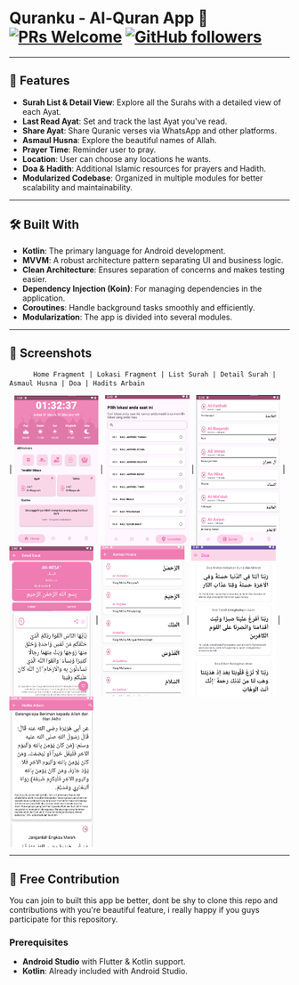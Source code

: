 # Quranku - Al-Quran App :book: [![PRs Welcome](https://img.shields.io/badge/PRs-welcome-brightgreen.svg?style=flat-square)](http://makeapullrequest.com) [![GitHub followers](https://img.shields.io/github/followers/fiqriturhamz?label=Follow&style=social)](https://github.com/fiqriturhamz)

---

## 🌟 Features

- **Surah List & Detail View**: Explore all the Surahs with a detailed view of each Ayat.
- **Last Read Ayat**: Set and track the last Ayat you've read.
- **Share Ayat**: Share Quranic verses via WhatsApp and other platforms.
- **Asmaul Husna**: Explore the beautiful names of Allah.
- **Prayer Time**: Reminder user to pray.
- **Location**: User can choose any locations he wants.
- **Doa & Hadith**: Additional Islamic resources for prayers and Hadith.
- **Modularized Codebase**: Organized in multiple modules for better scalability and
  maintainability.

---

## 🛠️ Built With

- **Kotlin**: The primary language for Android development.
- **MVVM**: A robust architecture pattern separating UI and business logic.
- **Clean Architecture**: Ensures separation of concerns and makes testing easier.
- **Dependency Injection (Koin)**: For managing dependencies in the application.
- **Coroutines**: Handle background tasks smoothly and efficiently.
- **Modularization**: The app is divided into several modules.

---

## 📱 Screenshots

          Home Fragment | Lokasi Fragment | List Surah | Detail Surah | Asmaul Husna | Doa | Hadits Arbain
| <img src="image/home-fragment.png" align="center" width="30%" height="30%" /> 
| <img src="image/lokasi-fragment.png" align="center" width="30%" height="30%" /> 
| <img src="image/list-surah.png" align="center" width="30%" height="30%" />
| <img src="image/detail-surah.png" align="center" width="30%" height="30%" />
| <img src="image/asmaul-husna.png" align="center" width="30%" height="30%" />
| <img src="image/doa.png" align="center" width="30%" height="30%" />
| <img src="image/hadits-arbain.png" align="center" width="30%" height="30%" />


---

## 🚀 Free Contribution

You can join to built this app be better, dont be shy to clone this repo and contributions with
you're beautiful feature, i really happy if you guys participate for this repository.

### Prerequisites

- **Android Studio** with Flutter & Kotlin support.
- **Kotlin**: Already included with Android Studio.

